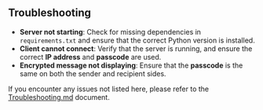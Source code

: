 ## Troubleshooting

- **Server not starting**: Check for missing dependencies in `requirements.txt` and ensure that the correct Python version is installed.
- **Client cannot connect**: Verify that the server is running, and ensure the correct **IP address** and **passcode** are used.
- **Encrypted message not displaying**: Ensure that the **passcode** is the same on both the sender and recipient sides.

If you encounter any issues not listed here, please refer to the [Troubleshooting.md](troubleshooting.md) document.
